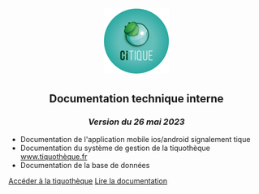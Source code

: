 <h1 align="center"><img src="_images/citique_logo.png" width="128"/></h1>
<h2 align="center">Documentation technique interne</h2>
<h3 align="center"><em> Version du 26 mai 2023 </em></h3>


- Documentation de l'application mobile ios/android signalement tique
- Documentation du système de gestion de la tiquothèque www.tiquothèque.fr
- Documentation de la base de données


[Accéder à la tiquothèque](https://tiquotheque.fr)
[Lire la documentation](#tiquotheque-documentation)
